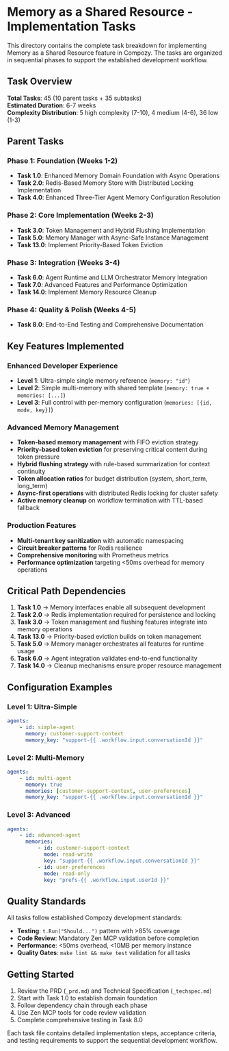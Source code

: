 # Memory as a Shared Resource - Implementation Tasks

This directory contains the complete task breakdown for implementing Memory as a Shared Resource feature in Compozy. The tasks are organized in sequential phases to support the established development workflow.

## Task Overview

**Total Tasks**: 45 (10 parent tasks + 35 subtasks)  
**Estimated Duration**: 6-7 weeks  
**Complexity Distribution**: 5 high complexity (7-10), 4 medium (4-6), 36 low (1-3)

## Parent Tasks

### Phase 1: Foundation (Weeks 1-2)

- **Task 1.0**: Enhanced Memory Domain Foundation with Async Operations
- **Task 2.0**: Redis-Based Memory Store with Distributed Locking Implementation
- **Task 4.0**: Enhanced Three-Tier Agent Memory Configuration Resolution

### Phase 2: Core Implementation (Weeks 2-3)

- **Task 3.0**: Token Management and Hybrid Flushing Implementation
- **Task 5.0**: Memory Manager with Async-Safe Instance Management
- **Task 13.0**: Implement Priority-Based Token Eviction

### Phase 3: Integration (Weeks 3-4)

- **Task 6.0**: Agent Runtime and LLM Orchestrator Memory Integration
- **Task 7.0**: Advanced Features and Performance Optimization
- **Task 14.0**: Implement Memory Resource Cleanup

### Phase 4: Quality & Polish (Weeks 4-5)

- **Task 8.0**: End-to-End Testing and Comprehensive Documentation

## Key Features Implemented

### Enhanced Developer Experience

- **Level 1**: Ultra-simple single memory reference (`memory: "id"`)
- **Level 2**: Simple multi-memory with shared template (`memory: true + memories: [...]`)
- **Level 3**: Full control with per-memory configuration (`memories: [{id, mode, key}]`)

### Advanced Memory Management

- **Token-based memory management** with FIFO eviction strategy
- **Priority-based token eviction** for preserving critical content during token pressure
- **Hybrid flushing strategy** with rule-based summarization for context continuity
- **Token allocation ratios** for budget distribution (system, short_term, long_term)
- **Async-first operations** with distributed Redis locking for cluster safety
- **Active memory cleanup** on workflow termination with TTL-based fallback

### Production Features

- **Multi-tenant key sanitization** with automatic namespacing
- **Circuit breaker patterns** for Redis resilience
- **Comprehensive monitoring** with Prometheus metrics
- **Performance optimization** targeting <50ms overhead for memory operations

## Critical Path Dependencies

1. **Task 1.0** → Memory interfaces enable all subsequent development
2. **Task 2.0** → Redis implementation required for persistence and locking
3. **Task 3.0** → Token management and flushing features integrate into memory operations
4. **Task 13.0** → Priority-based eviction builds on token management
5. **Task 5.0** → Memory manager orchestrates all features for runtime usage
6. **Task 6.0** → Agent integration validates end-to-end functionality
7. **Task 14.0** → Cleanup mechanisms ensure proper resource management

## Configuration Examples

### Level 1: Ultra-Simple

```yaml
agents:
    - id: simple-agent
      memory: customer-support-context
      memory_key: "support-{{ .workflow.input.conversationId }}"
```

### Level 2: Multi-Memory

```yaml
agents:
    - id: multi-agent
      memory: true
      memories: [customer-support-context, user-preferences]
      memory_key: "support-{{ .workflow.input.conversationId }}"
```

### Level 3: Advanced

```yaml
agents:
    - id: advanced-agent
      memories:
          - id: customer-support-context
            mode: read-write
            key: "support-{{ .workflow.input.conversationId }}"
          - id: user-preferences
            mode: read-only
            key: "prefs-{{ .workflow.input.userId }}"
```

## Quality Standards

All tasks follow established Compozy development standards:

- **Testing**: `t.Run("Should...")` pattern with >85% coverage
- **Code Review**: Mandatory Zen MCP validation before completion
- **Performance**: <50ms overhead, <10MB per memory instance
- **Quality Gates**: `make lint && make test` validation for all tasks

## Getting Started

1. Review the PRD (`_prd.md`) and Technical Specification (`_techspec.md`)
2. Start with Task 1.0 to establish domain foundation
3. Follow dependency chain through each phase
4. Use Zen MCP tools for code review validation
5. Complete comprehensive testing in Task 8.0

Each task file contains detailed implementation steps, acceptance criteria, and testing requirements to support the sequential development workflow.
